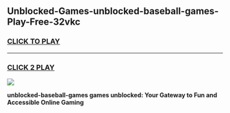 
## Unblocked-Games-unblocked-baseball-games-Play-Free-32vkc
<h3>
<a href="https://premium76.site?title=unblocked-baseball-games&ref=15A">CLICK TO PLAY</a></h3>
<hr>

<h3>
<a href="https://premium76.site?title=unblocked-baseball-games&ref=15A">CLICK 2 PLAY</a>
  
</h3>

<a href="https://premium76.site?title=unblocked-baseball-games&ref=15A"><img src="https://clearcache.store/games.png"></a>


**unblocked-baseball-games games unblocked: Your Gateway to Fun and Accessible Online Gaming**
